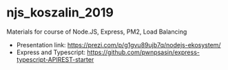 # njs_koszalin_2019
Materials for course of Node.JS, Express, PM2, Load Balancing

- Presentation link: https://prezi.com/p/g1gvu89ujb7q/nodejs-ekosystem/
- Express and Typescript: https://github.com/pwnpsasin/express-typescript-APIREST-starter
